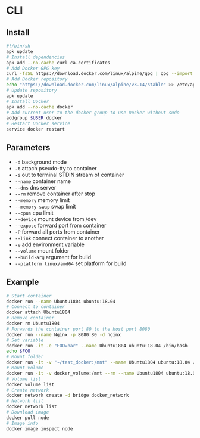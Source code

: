 # CLI

## Install

```bash
#!/bin/sh
apk update
# Install dependencies
apk add --no-cache curl ca-certificates
# Add Docker GPG key
curl -fsSL https://download.docker.com/linux/alpine/gpg | gpg --import
# Add Docker repository
echo "https://download.docker.com/linux/alpine/v3.14/stable" >> /etc/apk/repositories
# Update repository
apk update
# Install Docker
apk add --no-cache docker
# Add current user to the docker group to use Docker without sudo
addgroup $USER docker
# Restart Docker service
service docker restart
```

## Parameters

- `-d` background mode
- `-t` attach pseudo-tty to container
- `-i` out to terminal STDIN stream of container
- `--name` container name
- `--dns` dns server
- `--rm` remove container after stop
- `--memory` memory limit
- `--memory-swap` swap limit
- `--cpus` cpu limit
- `--device` mount device from /dev
- `--expose` forward port from container
- `-P` forward all ports from container
- `--link` connect container to another
- `-e` add environment variable
- `--volume` mount folder
- `--build-arg` argument for build
- `--platform linux/amd64` set platform for build

## Example

```bash
# Start container
docker run --name Ubuntu1804 ubuntu:18.04
# Connect to container
docker attach Ubuntu1804
# Remove container
docker rm Ubuntu1804
# Forwards the container port 80 to the host port 8080
docker run --name Nginx -p 8080:80 -d nginx
# Set variable
docker run -it -e "FOO=bar" --name Ubuntu1804 ubuntu:18.04 /bin/bash
echo $FOO
# Mount folder
docker run -it -v "~/test_docker:/mnt" --name Ubuntu1804 ubuntu:18.04 /bin/bash
# Mount volume
docker run -it -v docker_volume:/mnt --rm --name Ubuntu1804 ubuntu:18.04 /bin/bash
# Volume list
docker volume list
# Create network
docker network create -d bridge docker_network
# Network list
docker network list
# Download image
docker pull node
# Image info
docker image inspect node
```
